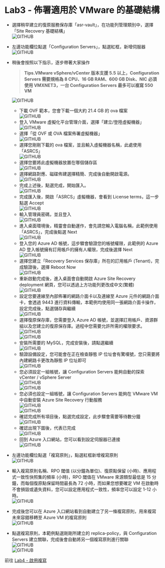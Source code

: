 # Lab3 - 佈署適用於 VMware 的基礎結構

- 選擇稍早建立的復原服務保存庫「asr-vault」，在功能列管理類別中，選擇「Site Recovery 基礎結構」<br>
  ![GITHUB](images/deployconfigurationserver-1.png "deployconfigurationserver-1")<br>
- 左邊功能欄位點選「Configuration Servers」，點選紅框，新增伺服器<br>
  ![GITHUB](images/deployconfigurationserver-2.png "deployconfigurationserver-2")<br>
- 稍後會按照以下指示，逐步帶著大家操作<br>
  > **Tips.VMware vSphere/vCenter 版本支援 5.5 以上，Configuration Servers 需要規格為 8 CPU、16 GB RAM、600 GB Disk、NIC 必須使用 VMXNET3，一台 Configuration Servers 最多可以複寫 550 VM** <br>

  ![GITHUB](images/deployconfigurationserver-3.png "deployconfigurationserver-3")<br>
  - 下載 OVF 範本，您會下載一個大約 21.4 GB 的 ova 檔案<br>
    ![GITHUB](images/deployconfigurationserver-4.png "deployconfigurationserver-4")<br>
  - 登入 VMware 虛擬化平台管理介面，選擇「建立/登陸虛擬機器」<br>
    ![GITHUB](images/deployconfigurationserver-5.png "deployconfigurationserver-5")<br>
  - 選擇「從 OVF 或 OVA 檔案佈署虛擬機器」<br>
    ![GITHUB](images/deployconfigurationserver-6-1.png "deployconfigurationserver-6-1")<br>
  - 選擇您剛剛下載的 ova 檔案，並且輸入虛擬機器名稱，此處使用「ASRCS」<br>
    ![GITHUB](images/deployconfigurationserver-7.png "deployconfigurationserver-7")<br>
  - 選擇您要將此虛擬機器放置在哪個儲存區<br>
    ![GITHUB](images/deployconfigurationserver-8.png "deployconfigurationserver-8")<br>
  - 選擇網路對應、磁碟佈建選擇精簡、完成後自動開啟電源。<br>
    ![GITHUB](images/deployconfigurationserver-9.png "deployconfigurationserver-9")<br>
  - 完成上述後，點選完成，開始匯入。<br>
    ![GITHUB](images/deployconfigurationserver-10.png "deployconfigurationserver-10")<br>
  - 完成匯入後，開啟「ASRCS」虛擬機器，會看到 License terms，這一步點選 Accept<br>
    ![GITHUB](images/deployconfigurationserver-11.png "deployconfigurationserver-11")<br>
  - 輸入管理員密碼，並且登入<br>
    ![GITHUB](images/deployconfigurationserver-12.png "deployconfigurationserver-12")<br>
  - 進入桌面環境後，精靈會自動運作，會先請您輸入電腦名稱，此範例使用「ASRCS」，完成後點選 Next<br>
    ![GITHUB](images/deployconfigurationserver-13.png "deployconfigurationserver-13")<br>
  - 登入您的 Azure AD 帳號，這步驟會驗證您的帳號權限，此範例的 Azure AD 登入帳號擁有訂用帳戶的擁有人權限，完成後選擇 Next<br>
    ![GITHUB](images/deployconfigurationserver-14.png "deployconfigurationserver-14")<br>
  - 選擇您建立「Recovery Services 保存庫」所在的訂用帳戶 (Tenant)，完成驗證後，選擇 Reboot Now<br>
    ![GITHUB](images/deployconfigurationserver-15.png "deployconfigurationserver-15")<br>
  - 重新啟動完成後，進入桌面會自動開啟 Azure Site Recovery deployment 網頁，您可以透過上方功能列更改成中文(繁體)<br>
    ![GITHUB](images/deployconfigurationserver-16.png "deployconfigurationserver-16")<br>
  - 設定您要連線至內部佈署的網路介面卡以及連線至 Azure 元件的網路介面卡，會透過 9443 進行資料傳輸，本範例均使用同一張網路介面卡操作，設定完成後，點選儲存與繼續<br>
    ![GITHUB](images/deployconfigurationserver-17.png "deployconfigurationserver-17")<br>
  - 選擇復原保存庫，您需要登入 Azure AD 帳號，並選擇訂用帳戶、資源群組以及您建立的復原保存庫。過程中您需要允許所需的權限要求。<br>
    ![GITHUB](images/deployconfigurationserver-18.png "deployconfigurationserver-18")<br>
    ![GITHUB](images/deployconfigurationserver-19.png "deployconfigurationserver-19")<br>
  - 安裝所需要的 MySQL，完成安裝後，請點選繼續<br>
    ![GITHUB](images/deployconfigurationserver-20.png "deployconfigurationserver-20")<br>
  - 驗證設備設定，您可能會在正在檢查靜態 IP 位址會有驚嘆號，您只需要將內建網路卡更改為靜態 IP 位址即可<br>
    ![GITHUB](images/deployconfigurationserver-21.png "deployconfigurationserver-21")<br>
  - 您必須設定一組帳號，讓 Configuration Servers 能夠自動的探索 vCenter / vSphere Server <br>
    ![GITHUB](images/deployconfigurationserver-22.png "deployconfigurationserver-22")<br>
    ![GITHUB](images/deployconfigurationserver-23.png "deployconfigurationserver-23")<br>
  - 您必須也設定一組帳號，讓 Configuration Servers 能夠在 VMware VM 中自動安裝 Azure Site Recovery 行動服務<br>
    ![GITHUB](images/deployconfigurationserver-24.png "deployconfigurationserver-24")<br>
    ![GITHUB](images/deployconfigurationserver-25.png "deployconfigurationserver-25")<br>
  - 確認完成所有項目後，點選完成設定，此步驟會需要等待數分鐘<br>
    ![GITHUB](images/deployconfigurationserver-26.png "deployconfigurationserver-26")<br>
  - 確認出現下圖後，代表已完成<br>
    ![GITHUB](images/deployconfigurationserver-27.png "deployconfigurationserver-27")<br>
  - 回到 Azure 入口網站，您可以看到設定伺服器已連接<br>
    ![GITHUB](images/deployconfigurationserver-28.png "deployconfigurationserver-28")<br>
- 左邊功能欄位點選「複寫原則」，點選紅框新增複寫原則<br>
  ![GITHUB](images/ReplicationPolicies-1.png "ReplicationPolicies-1")<br>
- 輸入複寫原則名稱、RPO 閾值 (以分鐘為單位)、復原點保留 (小時)、應用程式一致性快照集的頻率 (小時)，RPO 閾值在 VMware 來源類型最低是 15 分鐘，而每個復原點保留時間最長為 72 小時，而如果您想要確定 VM 在啟動時不會損毀或遺失資料，您可以設定應用程式一致性，頻率您可以設定 1-12 小時。<br>
  ![GITHUB](images/ReplicationPolicies-2.png "ReplicationPolicies-2")<br>
- 完成後您可以在 Azure 入口網站看到自動建立了另一條複寫原則，用來複寫未來容錯移轉至 Azure VM 的複寫原則<br>
  ![GITHUB](images/ReplicationPolicies-3.png "ReplicationPolicies-3")<br>
- 點選複寫原則，本範例點選剛剛所建立的 replica-policy，與 Configuration Servers 建立關聯，完成後會自動將另一個複寫原則進行關聯<br>
  ![GITHUB](images/ReplicationPolicies-4.png "ReplicationPolicies-4")<br>
  ![GITHUB](images/ReplicationPolicies-5.png "ReplicationPolicies-5")<br>

 前往 [Lab4 - 啟用複寫](Lab4.md)<br>

